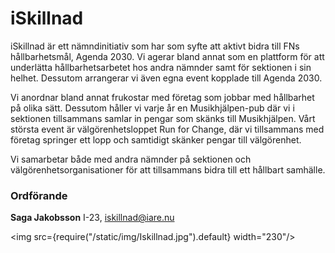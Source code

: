 # iSkillnad

iSkillnad är ett nämndinitiativ som har som syfte att aktivt bidra till FNs hållbarhetsmål, Agenda 2030. Vi agerar bland annat som en plattform för att underlätta hållbarhetsarbetet hos andra nämnder samt för sektionen i sin helhet. Dessutom arrangerar vi även egna event kopplade till Agenda 2030.

Vi anordnar bland annat frukostar med företag som jobbar med hållbarhet på olika sätt. Dessutom håller vi varje år en Musikhjälpen-pub där vi i sektionen tillsammans samlar in pengar som skänks till Musikhjälpen. Vårt största event är välgörenhetsloppet Run for Change, där vi tillsammans med företag springer ett lopp och samtidigt skänker pengar till välgörenhet.

Vi samarbetar både med andra nämnder på sektionen och välgörenhetsorganisationer för att tillsammans bidra till ett hållbart samhälle.
### Ordförande
__Saga Jakobsson__ I-23, iskillnad@iare.nu

<img src={require("/static/img/Iskillnad.jpg").default} width="230"/>